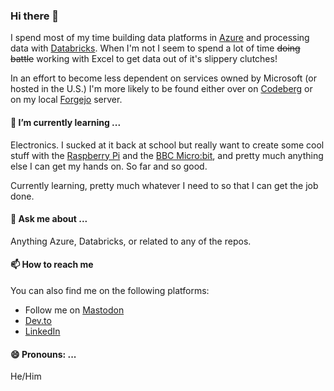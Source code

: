 ### Hi there 👋

I spend most of my time building data platforms in [Azure](https://azure.microsoft.com) and processing data with [Databricks](https://databricks.com/). When I'm not I seem to spend a lot of time <s>doing battle</s> working with Excel to get data out of it's slippery clutches!

In an effort to become less dependent on services owned by Microsoft (or hosted in the U.S.) I'm more likely to be found either over on [Codeberg](https://codeberg.org/dazfuller) or on my local [Forgejo](https://forgejo.org) server.

#### 🌱 I’m currently learning ...

Electronics. I sucked at it back at school but really want to create some cool stuff with the [Raspberry Pi](https://www.raspberrypi.org/) and the [BBC Micro:bit](https://microbit.org/), and pretty much anything else I can get my hands on. So far and so good.

Currently learning, pretty much whatever I need to so that I can get the job done.

#### 💬 Ask me about ...

Anything Azure, Databricks, or related to any of the repos.

#### 📫 How to reach me

You can also find me on the following platforms:

- Follow me on <a rel="me" href="https://mstdn.social/@dazfuller">Mastodon</a>
- [Dev.to](https://dev.to/dazfuller)
- [LinkedIn](https://www.linkedin.com/in/dazfuller/)

#### 😄 Pronouns: ...

He/Him

<!--
**dazfuller/dazfuller** is a ✨ _special_ ✨ repository because its `README.md` (this file) appears on your GitHub profile.

Here are some ideas to get you started:

- 🔭 I’m currently working on ...
- 🌱 I’m currently learning ...
- 👯 I’m looking to collaborate on ...
- 🤔 I’m looking for help with ...
- 💬 Ask me about ...
- 📫 How to reach me: ...
- 😄 Pronouns: ...
- ⚡ Fun fact: ...
-->
